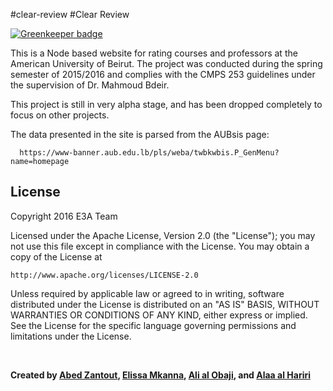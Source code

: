 #clear-review
#Clear Review

[![Greenkeeper badge](https://badges.greenkeeper.io/abedzantout/clear-review.svg)](https://greenkeeper.io/)

This is a Node based website for rating courses and professors at the American University of Beirut. The project was conducted during the spring semester of 2015/2016 and complies with the CMPS 253 guidelines under the supervision of Dr. Mahmoud Bdeir.

This project is still in very alpha stage, and has been dropped completely to focus on other projects.

The data presented in the site is parsed from the AUBsis page: 

      https://www-banner.aub.edu.lb/pls/weba/twbkwbis.P_GenMenu?name=homepage
      
## License

Copyright 2016 E3A Team

Licensed under the Apache License, Version 2.0 (the "License");
you may not use this file except in compliance with the License.
You may obtain a copy of the License at

    http://www.apache.org/licenses/LICENSE-2.0

Unless required by applicable law or agreed to in writing, software
distributed under the License is distributed on an "AS IS" BASIS,
WITHOUT WARRANTIES OR CONDITIONS OF ANY KIND, either express or implied.
See the License for the specific language governing permissions and
limitations under the License.

<br/>

**Created by [Abed Zantout](https://github.com/abedzantout/), [Elissa Mkanna](https://github.com/egm12), [Ali al Obaji](https://github.com/AliObaji), and [Alaa al Hariri](https://github.com/ashariri95)**
